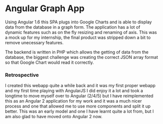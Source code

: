 # Angular Graph App

Using Angular 1.6 this SPA plugs into Google Charts and is able to display data from the database in a graph form.
The application has a lot of dynamic features such as on the fly resizing and renaming of axis. This was a mock up 
for my internship, the final product was stripped down a bit to remove unecessary features.

The backend is written in PHP which allows the getting of data from the database, the biggest challenge was creating the
correct JSON array format so that Google Chart would read it correctly.

### Retrospective

I created this webapp quite a while back and it was my first proper webapp and my first time playing with AngularJS I did enjoy it a lot and took a longtime to move myself over to Angular (2/4/5) but I have reimplemented this as an Angular 2 application for my work and it was a much nicer process and one that allowed me to use more components and split it up better. This was an early model and one I have learnt quite a lot from, but I am also glad to have moved onto Angular 2 now.
